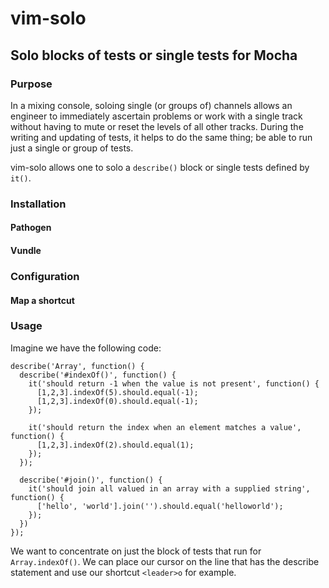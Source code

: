 # vim-solo

## Solo blocks of tests or single tests for Mocha

### Purpose
In a mixing console, soloing single (or groups of) channels allows an engineer
to immediately ascertain problems or work with a single track without having to
mute or reset the levels of all other tracks.
During the writing and updating of tests, it helps to do the same thing; be
able to run just a single or group of tests.

vim-solo allows one to solo a `describe()` block or single tests defined by `it()`.
### Installation

#### Pathogen
#### Vundle

### Configuration
#### Map a shortcut

### Usage
Imagine we have the following code:

```
describe('Array', function() {
  describe('#indexOf()', function() {
    it('should return -1 when the value is not present', function() {
      [1,2,3].indexOf(5).should.equal(-1);
      [1,2,3].indexOf(0).should.equal(-1);
    });

    it('should return the index when an element matches a value', function() {
      [1,2,3].indexOf(2).should.equal(1);
    });
  });

  describe('#join()', function() {
    it('should join all valued in an array with a supplied string', function() {
      ['hello', 'world'].join('').should.equal('helloworld');
    });
  })
});
```
We want to concentrate on just the block of tests that run for `Array.indexOf()`.
We can place our cursor on the line that has the describe statement and use our
shortcut `<leader>o` for example.
